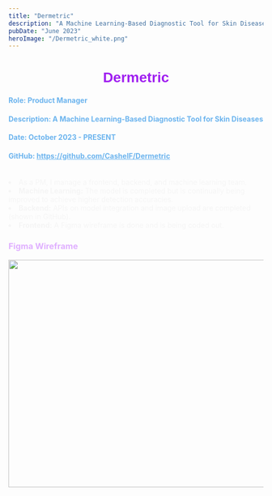 ```yaml
---
title: "Dermetric"
description: "A Machine Learning-Based Diagnostic Tool for Skin Diseases"
pubDate: "June 2023"
heroImage: "/Dermetric_white.png"
---
```

<h1 style="text-align:center;color:#A020F0;font-family:Arial"><b>Dermetric</b></h1>


<h4 style = "color:#6CB4EE;">Role: Product Manager </h4>
<h4 style = "color:#6CB4EE;">Description: A Machine Learning-Based Diagnostic Tool for Skin Diseases</h4>
<h4 style = "color:#6CB4EE;">Date: October 2023 - PRESENT</h4>
<h4 style = "color:#6CB4EE;">GitHub: <a style = "color:#6CB4EE;" href="https://github.com/CashelF/Dermetric" target="_blank">https://github.com/CashelF/Dermetric</a></h4><br>



<li style="color:	#F5F5F5;">As a PM, I manage a frontend, backend, and machine learning team. <li

<li style="color:#F5F5F5;"><b>Machine Learning:</b> The model is completed but is continually being improved to achieve higher detection accuracies. </li>

<li style="color:	#F5F5F5;"><b>Backend:</b> APIs on model integration and image upload are completed (shown in GitHub). </li>

<li style="color:	#F5F5F5;"><b>Frontend:</b> A Figma wireframe is done and is being coded out. </li>

<h3 style = "color:#E0B0FF;">Figma Wireframe</h3>



<style>
    .img {
        width: 1000px;
        height: 450px;
    }

    .fullsize {
        border: 1px solid #272935;;
        z-index: 200;
        cursor: zoom-out;
        display: block;
        width: 1600px;
        max-width: 1000px;
        height: 650px;
        position: fixed;
        left: 300px;
        top: 35px;
    }    
</style>

</head>

<body>
    <div id="gallery">
    <img src="\Der.png" class="img" id="img1" onclick="change (this)">
</div>
    <script>
            function change (element) {
                element.classList.toggle("fullsize");
            }



